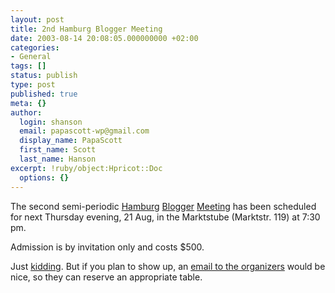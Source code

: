 ```yaml
---
layout: post
title: 2nd Hamburg Blogger Meeting
date: 2003-08-14 20:08:05.000000000 +02:00
categories:
- General
tags: []
status: publish
type: post
published: true
meta: {}
author:
  login: shanson
  email: papascott-wp@gmail.com
  display_name: PapaScott
  first_name: Scott
  last_name: Hanson
excerpt: !ruby/object:Hpricot::Doc
  options: {}
---
```

<p>The second semi-periodic <a title="Hamburg Blog Meet, part 2 by Heiko Hebig | hebig.com" href="http://www.hebig.com/archives/001382.html">Hamburg</a>  <a title="Lyssas Lounge - taking confusion to a higher level" href="http://lyssaslounge.diaryland.com/030814_31.html">Blogger</a> <a title="Noch'n Blogg.: 2. Hamburger Blogger-Treffen" href="http://lumma.de/mt/archives/000482.html#000482">Meeting</a> has been scheduled for next Thursday evening, 21 Aug, in the Marktstube (Marktstr. 119) at 7:30 pm.</p>
<p>Admission is by invitation only and costs $500.</p>
<p>Just <a href="http://blogs.law.harvard.edu/bloggerCon/discuss/msgReader$82?mode=topic">kidding</a>. But if you plan to show up, an <a href="mailto:bloggtreffen@orangemedia.de">email to the organizers</a> would be nice, so they can reserve an appropriate table.</p>
